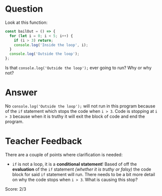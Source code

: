 # Question
Look at this function:

```js
const bailOut = () => {
  for (let i = 0; i < 5; i++) {
    if (i > 3) return;
    console.log('Inside the loop', i);
  }
  console.log('Outside the loop');
};
```

Is that `console.log('Outside the loop');` ever going to run? Why or why not?

# Answer
No `console.log('Outside the loop');` will not run in this program because of the `if` statement which stops the code when `i > 3`. Code is  stopping at `i > 3` because when it is truthy it will exit the block of code and end the program. 

# Teacher Feedback

There are a couple of points where clarification is needed: 
- `if` is not a loop, it is a **conditional statement**! Based of off the **evaluation** of the `if` statement *(whether it is truthy or falsy)* the code block for said `if` statement will run. 
There needs to be a bit more detail on why the code stops when `i > 3`. What is causing this stop? 

Score: 2/3
